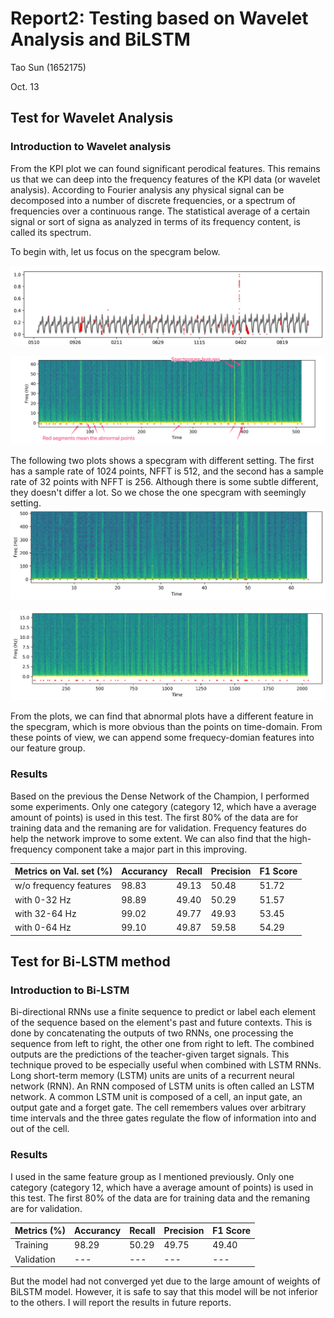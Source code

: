 # Report2: Testing based on Wavelet Analysis and BiLSTM 

Tao Sun (1652175)

Oct. 13 

## Test for Wavelet Analysis

### Introduction to Wavelet analysis



From the KPI plot we can found significant perodical features. This remains us that we can deep into the frequency features of the KPI data (or wavelet analysis). According to Fourier analysis any physical signal can be decomposed into a number of discrete frequencies, or a spectrum of frequencies over a continuous range. The statistical average of a certain signal or sort of signa as analyzed in terms of its frequency content, is called its spectrum.

To begin with, let us focus on the specgram below. 

![f0](fig/f0.jpg)

![f1](fig/f3.jpg)

The following two plots shows a specgram with different setting. The first has a sample rate of 1024 points, NFFT is 512, and the second has a sample rate of 32 points with NFFT is 256. Although there is some subtle different, they doesn't differ a lot. So we chose the one specgram with seemingly setting. 
![f5](fig/f1.png)

![f7](fig/f24.png)

From the plots, we can find that abnormal plots have a different feature in the specgram, which is more obvious than the points on time-domain. From these points of view, we can append some frequecy-domian features into our feature group.

### Results

Based on the previous the Dense Network of the Champion, I performed some experiments. Only one category (category 12, which have a average amount of points) is used in this test. The first 80% of the data are for training data and the remaning are for validation. Frequency features do help the network improve to some extent. We can also find that the high-frequency component  take a major part in this improving. 

| Metrics on Val. set (%) | Accurancy | Recall | Precision | F1 Score |
| ----------- | --------- | ------ | --------- | -------- |
| w/o frequency features | 98.83      | 49.13 | 50.48     | 51.72    |
| with 0-32 Hz  | 98.89    | 49.40  |   50.29   | 51.57  |
| with 32-64 Hz  | 99.02     | 49.77  |   49.93   | 53.45   |
| with 0-64 Hz  | 99.10     | 49.87  |   59.58   | 54.29   |

## Test for Bi-LSTM method

### Introduction to Bi-LSTM

Bi-directional RNNs use a finite sequence to predict or label each element of the sequence based on the element's past and future contexts. This is done by concatenating the outputs of two RNNs, one processing the sequence from left to right, the other one from right to left. The combined outputs are the predictions of the teacher-given target signals. This technique proved to be especially useful when combined with LSTM RNNs.
Long short-term memory (LSTM) units are units of a recurrent neural network (RNN). An RNN composed of LSTM units is often called an LSTM network. A common LSTM unit is composed of a cell, an input gate, an output gate and a forget gate. The cell remembers values over arbitrary time intervals and the three gates regulate the flow of information into and out of the cell.

### Results

I used in the same feature group as I mentioned previously. Only one category (category 12, which have a average amount of points) is used in this test. The first 80% of the data are for training data and the remaning are for validation.

| Metrics (%) | Accurancy | Recall | Precision | F1 Score |
| ----------- | --------- | ------ | --------- | -------- |
| Training    | 98.29     | 50.29  | 49.75     | 49.40    |
| Validation  | ---       | ---    | ---       | ---      |

But the model had not converged yet due to the large amount of weights of BiLSTM model. However, it is safe to say that this model will be not inferior to the others. I will report the results in future reports.

